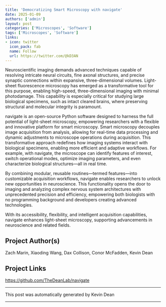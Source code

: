 ```yaml
---
title: 'Democratizing Smart Microscopy with navigate'
date: 2025-01-09
authors: ['admin']
layout: post
categories: ['Microscopes', 'Software']
tags: ['Microscopes', 'Software']
links:
- icon: twitter
  icon_pack: fab
  name: Follow
  url: https://twitter.com/@kD3AN
---
```

Neuroscientific imaging demands advanced techniques capable of resolving intricate neural circuits, fine axonal structures, and precise synaptic connections within expansive, three-dimensional volumes. Light-sheet fluorescence microscopy has emerged as a transformative tool for this purpose, enabling high-speed, three-dimensional imaging with minimal photodamage. This capability is especially critical for studying large biological specimens, such as intact cleared brains, where preserving structural and molecular integrity is paramount.  

navigate is an open-source Python software designed to harness the full potential of light-sheet microscopy, empowering researchers with a flexible and innovative platform for smart microscopy. Smart microscopy decouples image acquisition from analysis, allowing for real-time data processing and dynamic adjustments to microscope operations during acquisition. This transformative approach redefines how imaging systems interact with biological specimens, enabling more efficient and adaptive workflows. For example, with navigate, the microscope can identify features of interest, switch operational modes, optimize imaging parameters, and even characterize biological structures—all in real time.  

By combining modular, reusable routines—termed features—into customizable acquisition workflows, navigate enables researchers to unlock new opportunities in neuroscience. This functionality opens the door to imaging and analyzing complex nervous system architectures with unprecedented precision and efficiency, empowering both biologists with no programming background and developers creating advanced technologies.  

With its accessibility, flexibility, and intelligent acquisition capabilities, navigate enhances light-sheet microscopy, supporting advancements in neuroscience and related fields.
## Project Author(s)
Zach Marin, Xiaoding Wang, Dax Collison, Conor McFadden, Kevin Dean
## Project Links
https://github.com/TheDeanLab/navigate
***
This post was automatically generated by
Kevin Dean
***